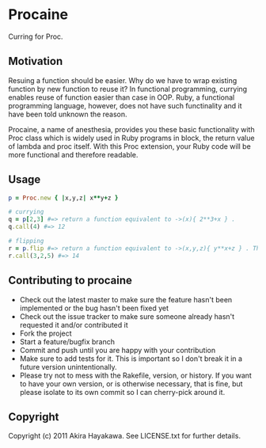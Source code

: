 # Procaine
Curring for Proc.

## Motivation
Resuing a function should be easier.
Why do we have to wrap existing function by new function to reuse it?
In functional programming, currying enables reuse of function easier than case in OOP.
Ruby, a functional programming language, however, does not have such functinality and 
it have been told unknown the reason.

Procaine, a name of anesthesia, provides you these basic functionality with Proc class
which is widely used in Ruby programs in block, the return value of lambda and proc itself.
With this Proc extension, your Ruby code will be more functional and therefore readable.

## Usage
```ruby
p = Proc.new { |x,y,z| x**y+z }

# currying
q = p[2,3] #=> return a function equivalent to ->(x){ 2**3+x } .
q.call(4) #=> 12

# flipping
r = p.flip #=> return a function equivalent to ->(x,y,z){ y**x+z } . The 1st and the 2nd arguments are flipped.
r.call(3,2,5) #=> 14
```

## Contributing to procaine

* Check out the latest master to make sure the feature hasn't been implemented or the bug hasn't been fixed yet
* Check out the issue tracker to make sure someone already hasn't requested it and/or contributed it
* Fork the project
* Start a feature/bugfix branch
* Commit and push until you are happy with your contribution
* Make sure to add tests for it. This is important so I don't break it in a future version unintentionally.
* Please try not to mess with the Rakefile, version, or history. If you want to have your own version, or is otherwise necessary, that is fine, but please isolate to its own commit so I can cherry-pick around it.

## Copyright

Copyright (c) 2011 Akira Hayakawa. See LICENSE.txt for
further details.

